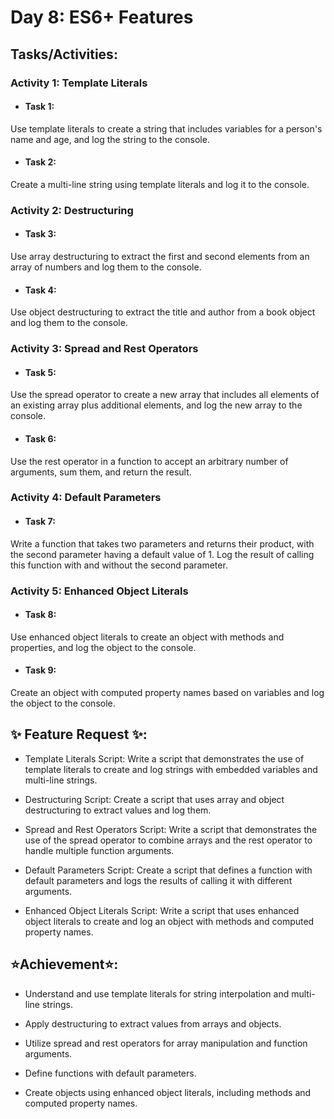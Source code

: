 # Day 8: ES6+ Features

## Tasks/Activities:

### Activity 1: Template Literals

- #### Task 1:
 Use template literals to create a string that includes variables for a person's name and age, and log the string to the console.

- #### Task 2:
 Create a multi-line string using template literals and log it to the console.

### Activity 2: Destructuring

- #### Task 3:
 Use array destructuring to extract the first and second elements from an array of numbers and log them to the console.

- #### Task 4:
 Use object destructuring to extract the title and author from a book object and log them to the console.

### Activity 3: Spread and Rest Operators

- #### Task 5:
 Use the spread operator to create a new array that includes all elements of an existing array plus additional elements, and log the new array to the console.

- #### Task 6:
 Use the rest operator in a function to accept an arbitrary number of arguments, sum them, and return the result.

### Activity 4: Default Parameters

- #### Task 7:
 Write a function that takes two parameters and returns their product, with the second parameter having a default value of 1. Log the result of calling this function with and without the second parameter.

### Activity 5: Enhanced Object Literals

- #### Task 8:
 Use enhanced object literals to create an object with methods and properties, and log the object to the console.

- #### Task 9:
 Create an object with computed property names based on variables and log the object to the console.

## ✨ Feature Request ✨:

- Template Literals Script: Write a script that demonstrates the use of template literals to create and log strings with embedded variables and multi-line strings.

- Destructuring Script: Create a script that uses array and object destructuring to extract values and log them.

- Spread and Rest Operators Script: Write a script that demonstrates the use of the spread operator to combine arrays and the rest operator to handle multiple function arguments.

- Default Parameters Script: Create a script that defines a function with default parameters and logs the results of calling it with different arguments.

- Enhanced Object Literals Script: Write a script that uses enhanced object literals to create and log an object with methods and computed property names.

## ⭐Achievement⭐:

- Understand and use template literals for string interpolation and multi-line strings.

- Apply destructuring to extract values from arrays and objects.

- Utilize spread and rest operators for array manipulation and function arguments.

- Define functions with default parameters.

- Create objects using enhanced object literals, including methods and computed property names.
